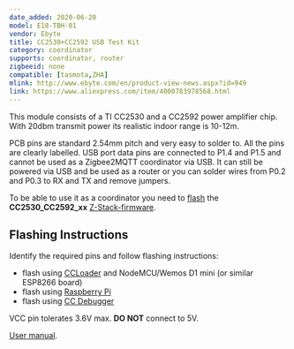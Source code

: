 ```yaml
---
date_added: 2020-06-20
model: E18-TBH-01
vendor: Ebyte
title: CC2530+CC2592 USB Test Kit
category: coordinator
supports: coordinator, router
zigbeeid: none
compatible: [tasmota,ZHA]
mlink: http://www.ebyte.com/en/product-view-news.aspx?id=949
link: https://www.aliexpress.com/item/4000783978568.html
---
```

This module consists of a TI CC2530 and a CC2592 power amplifier chip. With 20dbm transmit power its realistic indoor range is 10-12m.

PCB pins are standard 2.54mm pitch and very easy to solder to. All the pins are clearly labelled. USB port data pins are connected to P1.4 and P1.5 and cannot be used as a Zigbee2MQTT coordinator via USB. It can still be powered via USB and be used as a router or you can solder wires from P0.2 and P0.3 to RX and TX and remove jumpers.

To be able to use it as a coordinator you need to [flash](flashing_ccloader) the **CC2530_CC2592_xx** [Z-Stack-firmware](https://github.com/Koenkk/Z-Stack-firmware/).

## Flashing Instructions
Identify the required pins and follow flashing instructions:
- flash using [CCLoader](/flashing_ccloader.html) and NodeMCU/Wemos D1 mini (or similar ESP8266 board)
- flash using [Raspberry Pi](http://www.marrold.co.uk/2019/12/flashing-cc2530-cc2591-zigbee-module.html)
- flash using [CC Debugger](http://ptvo.info/how-to-select-and-flash-cc2530-144/) 

VCC pin tolerates 3.6V max. **DO NOT** connect to 5V.

[User manual](/assets/files/E18-TBH-01_Datasheet_EN_v1.0.pdf).
